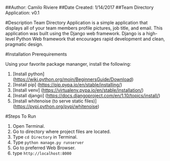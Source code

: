 ##Author: Camilo Riviere
##Date Created: 1/14/2017
##Team Directory Application: v0.1

#Description
Team Directory Application is a simple application that displays all of your
team members profile pictures, job title, and email. This application was built
using the Django web framework. Django is a high-level Python Web framework that
encourages rapid development and clean, pragmatic design.

#Installation Prerequirements

Using your favorite package mananger, install the following:

  1. [Install python] (https://wiki.python.org/moin/BeginnersGuide/Download)
  2. [Install pip] (https://pip.pypa.io/en/stable/installing/)
  3. [Install venv] (https://virtualenv.pypa.io/en/stable/installation/)
  4. [Install django] (https://docs.djangoproject.com/en/1.10/topics/install/)
  5. [Install whitenoise (to serve static files)] (https://pypi.python.org/pypi/whitenoise)

#Steps To Run
1. Open Terminal.
2. Go to directory where project files are located.
3. Type `cd Directory` in Terminal.
4. Type `python manage.py runserver`
5. Go to preferred Web Browser.
6. type `http://localhost:8000`
